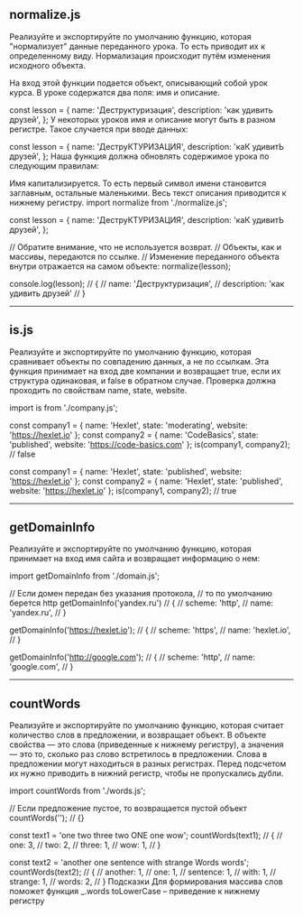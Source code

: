 ## normalize.js

Реализуйте и экспортируйте по умолчанию функцию, которая "нормализует" данные переданного урока. То есть приводит их к определенному виду. Нормализация происходит путём изменения исходного объекта.

На вход этой функции подается объект, описывающий собой урок курса. В уроке содержатся два поля: имя и описание.

const lesson = {
  name: 'Деструктуризация',
  description: 'как удивить друзей',
};
У некоторых уроков имя и описание могут быть в разном регистре. Такое случается при вводе данных:

const lesson = {
  name: 'ДеструКТУРИЗАЦИЯ',
  description: 'каК удивитЬ друзей',
};
Наша функция должна обновлять содержимое урока по следующим правилам:

Имя капитализируется. То есть первый символ имени становится заглавным, остальные маленькими.
Весь текст описания приводится к нижнему регистру.
import normalize from './normalize.js';

const lesson = {
  name: 'ДеструКТУРИЗАЦИЯ',
  description: 'каК удивитЬ друзей',
};

// Обратите внимание, что не используется возврат.
// Объекты, как и массивы, передаются по ссылке.
// Изменение переданного объекта внутри отражается на самом объекте:
normalize(lesson);

console.log(lesson);
// {
//   name: 'Деструктуризация',
//   description: 'как удивить друзей'
// }

_________________________________________________
## is.js
Реализуйте и экспортируйте по умолчанию функцию, которая сравнивает объекты по совпадению данных, а не по ссылкам. Эта функция принимает на вход две компании и возвращает true, если их структура одинаковая, и false в обратном случае. Проверка должна проходить по свойствам name, state, website.

import is from './company.js';

const company1 = { name: 'Hexlet', state: 'moderating', website: 'https://hexlet.io' };
const company2 = { name: 'CodeBasics', state: 'published', website: 'https://code-basics.com' };
is(company1, company2); // false

const company1 = { name: 'Hexlet', state: 'published', website: 'https://hexlet.io' };
const company2 = { name: 'Hexlet', state: 'published', website: 'https://hexlet.io' };
is(company1, company2); // true
______________________________________________________
## getDomainInfo
Реализуйте и экспортируйте по умолчанию функцию, которая принимает на вход имя сайта и возвращает информацию о нем:

import getDomainInfo from './domain.js';

// Если домен передан без указания протокола,
// то по умолчанию берется http
getDomainInfo('yandex.ru')
// {
//   scheme: 'http',
//   name: 'yandex.ru',
// }

getDomainInfo('https://hexlet.io');
// {
//   scheme: 'https',
//   name: 'hexlet.io',
// }

getDomainInfo('http://google.com');
// {
//   scheme: 'http',
//   name: 'google.com',
// }
_______________________________________________
## countWords
Реализуйте и экспортируйте по умолчанию функцию, которая считает количество слов в предложении, и возвращает объект. В объекте свойства — это слова (приведенные к нижнему регистру), а значения — это то, сколько раз слово встретилось в предложении. Слова в предложении могут находиться в разных регистрах. Перед подсчетом их нужно приводить в нижний регистр, чтобы не пропускались дубли.

import countWords from './words.js';

// Если предложение пустое, то возвращается пустой объект 
countWords('');
// {}

const text1 = 'one two three two ONE one wow';
countWords(text1);
// {
//   one: 3,
//   two: 2,
//   three: 1,
//   wow: 1,
// }

const text2 = 'another one sentence with strange Words words';
countWords(text2);
// {
//   another: 1,
//   one: 1,
//   sentence: 1,
//   with: 1,
//   strange: 1,
//   words: 2,
// }
Подсказки
Для формирования массива слов поможет функция _.words
toLowerCase – приведение к нижнему регистру

